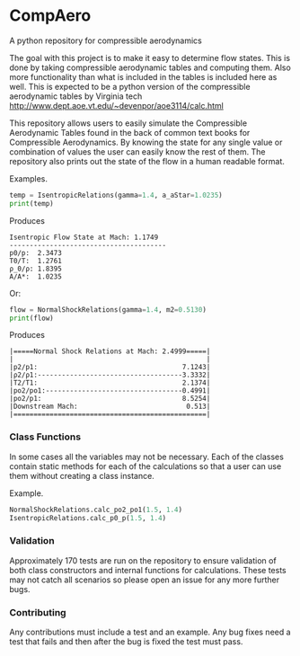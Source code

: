 # CompAero
A python repository for compressible aerodynamics

The goal with this project is to make it easy to determine flow states. This is done by taking compressible aerodynamic tables and computing them. Also more functionality than what is included in the tables is included here as well. This is expected to be a python version of the compressible aerodynamic tables by Virginia tech http://www.dept.aoe.vt.edu/~devenpor/aoe3114/calc.html



This repository allows users to easily simulate the Compressible Aerodynamic Tables found in the back of common text books for Compressible Aerodynamics. By knowing the state for any single value or combination of values the user can easily know the rest of them. The repository also prints out the state of the flow in a human readable format. 

Examples.

```python
temp = IsentropicRelations(gamma=1.4, a_aStar=1.0235)
print(temp)
```

Produces

```
Isentropic Flow State at Mach: 1.1749  
---------------------------------------
p0/p:  2.3473
T0/T:  1.2761
ρ_0/ρ: 1.8395
A/A*:  1.0235
```

Or:

```python
flow = NormalShockRelations(gamma=1.4, m2=0.5130)
print(flow)
```

Produces

```
|=====Normal Shock Relations at Mach: 2.4999=====|
|                                                |
|p2/p1:                                    7.1243|
|ρ2/ρ1:------------------------------------3.3332|
|T2/T1:                                    2.1374|
|po2/po1:----------------------------------0.4991|
|po2/p1:                                   8.5254|
|Downstream Mach:                           0.513|
|================================================|
```

### Class Functions

In some cases all the variables may not be necessary. Each of the classes contain static methods for each of the calculations so that a user can use them without creating  a class instance. 

Example.

```python
NormalShockRelations.calc_po2_po1(1.5, 1.4)
IsentropicRelations.calc_p0_p(1.5, 1.4)
```

### Validation

Approximately 170 tests are run on the repository to ensure validation of both class constructors and internal functions for calculations. These tests may not catch all scenarios so please open an issue for any more further bugs. 



### Contributing

Any contributions must include a test and an example. Any bug fixes need a test that fails and then after the bug is fixed the test must pass. 

